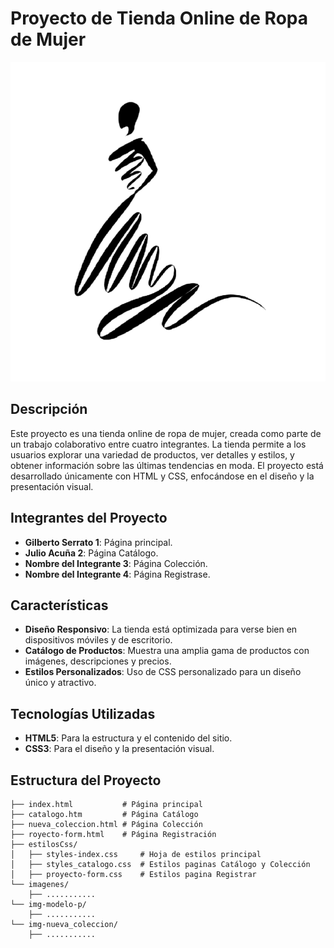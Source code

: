 # Proyecto de Tienda Online de Ropa de Mujer

![Logo de la Tienda](./img-modelo-p/logo-3-Photoroom.png)


## Descripción

Este proyecto es una tienda online de ropa de mujer, creada como parte de un trabajo colaborativo entre cuatro integrantes. La tienda permite a los usuarios explorar una variedad de productos, ver detalles y estilos, y obtener información sobre las últimas tendencias en moda. El proyecto está desarrollado únicamente con HTML y CSS, enfocándose en el diseño y la presentación visual.

## Integrantes del Proyecto

- **Gilberto Serrato 1**: Página principal.
- **Julio Acuña 2**: Página Catálogo.
- **Nombre del Integrante 3**: Página Colección.
- **Nombre del Integrante 4**: Página Registrase.

## Características

- **Diseño Responsivo**: La tienda está optimizada para verse bien en dispositivos móviles y de escritorio.
- **Catálogo de Productos**: Muestra una amplia gama de productos con imágenes, descripciones y precios.
- **Estilos Personalizados**: Uso de CSS personalizado para un diseño único y atractivo.

## Tecnologías Utilizadas

- **HTML5**: Para la estructura y el contenido del sitio.
- **CSS3**: Para el diseño y la presentación visual.

## Estructura del Proyecto

```plaintext
├── index.html           # Página principal
├── catalogo.htm         # Página Catálogo
├── nueva_coleccion.html # Página Colección
├── royecto-form.html    # Página Registración
├── estilosCss/
│   ├── styles-index.css     # Hoja de estilos principal
│   ├── styles_catalogo.css  # Estilos paginas Catálogo y Colección 
│   ├── proyecto-form.css    # Estilos pagina Registrar 
└── imagenes/
    ├── ...........
└── img-modelo-p/
    ├── ...........
└── img-nueva_coleccion/
    ├── ...........
